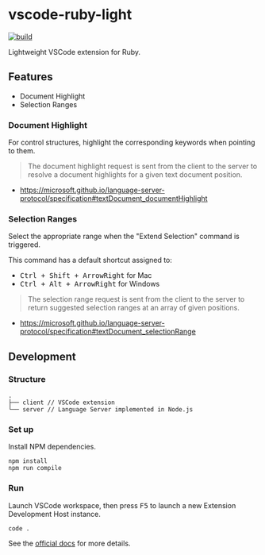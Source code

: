 # vscode-ruby-light

[![build](https://github.com/r7kamura/vscode-ruby-light/actions/workflows/build.yml/badge.svg)](https://github.com/r7kamura/vscode-ruby-light/actions/workflows/build.yml)

Lightweight VSCode extension for Ruby.

## Features

- Document Highlight
- Selection Ranges

### Document Highlight

For control structures, highlight the corresponding keywords when pointing to them.

> The document highlight request is sent from the client to the server to resolve a document highlights for a given text document position.

- https://microsoft.github.io/language-server-protocol/specification#textDocument_documentHighlight

### Selection Ranges

Select the appropriate range when the "Extend Selection" command is triggered.

This command has a default shortcut assigned to:

- <kbd>Ctrl + Shift + ArrowRight</kbd> for Mac
- <kbd>Ctrl + Alt + ArrowRight</kbd> for Windows

> The selection range request is sent from the client to the server to return suggested selection ranges at an array of given positions.

- https://microsoft.github.io/language-server-protocol/specification#textDocument_selectionRange

## Development

### Structure

```
.
├── client // VSCode extension
└── server // Language Server implemented in Node.js
```

### Set up

Install NPM dependencies.

```
npm install
npm run compile
```

### Run

Launch VSCode workspace, then press <kbd>F5</kbd> to launch a new Extension Development Host instance.

```
code .
```

See the [official docs](https://code.visualstudio.com/api/language-extensions/language-server-extension-guide) for more details.
